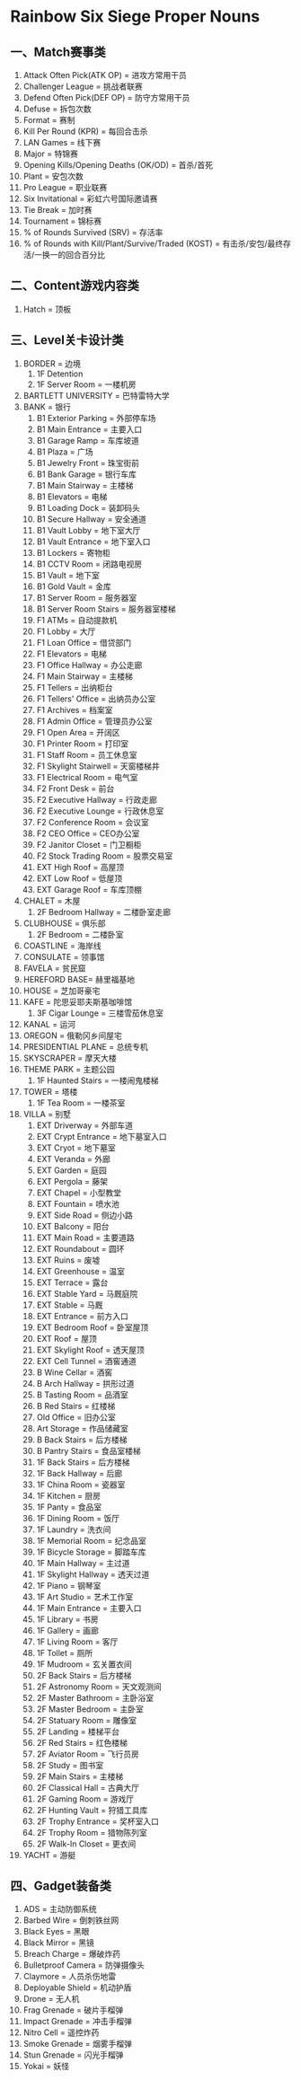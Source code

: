 **Rainbow Six Siege Proper Nouns**
==================================
 
 一、Match赛事类
 -------------------
 
 1. Attack Often Pick(ATK OP) = 进攻方常用干员
 2. Challenger League = 挑战者联赛
 3. Defend Often Pick(DEF OP) = 防守方常用干员
 4. Defuse = 拆包次数
 5. Format = 赛制
 6. Kill Per Round (KPR) = 每回合击杀
 7. LAN Games = 线下赛
 8. Major = 特锦赛
 9. Opening Kills/Opening Deaths (OK/OD) = 首杀/首死
 10. Plant = 安包次数
 11. Pro League = 职业联赛
 12. Six Invitational = 彩虹六号国际邀请赛
 13. Tie Break = 加时赛
 14. Tournament = 锦标赛
 15. % of Rounds Survived (SRV) = 存活率
 16. % of Rounds with Kill/Plant/Survive/Traded (KOST) = 有击杀/安包/最终存活/一换一的回合百分比
 
 二、Content游戏内容类
 --------------------
 
 1. Hatch = 顶板
 
 三、Level关卡设计类
 ------------------
 
 1. BORDER = 边境
    1. 1F Detention
    2. 1F Server Room = 一楼机房
 2. BARTLETT UNIVERSITY = 巴特雷特大学
 3. BANK = 银行
    1. B1 Exterior Parking = 外部停车场
    2. B1 Main Entrance = 主要入口
    3. B1 Garage Ramp = 车库坡道
    4. B1 Plaza = 广场
    5. B1 Jewelry Front = 珠宝街前
    6. B1 Bank Garage = 银行车库
    7. B1 Main Stairway = 主楼梯
    8. B1 Elevators = 电梯
    9. B1 Loading Dock = 装卸码头
    10. B1 Secure Hallway = 安全通道
    11. B1 Vault Lobby = 地下室大厅
    12. B1 Vault Entrance = 地下室入口
    13. B1 Lockers = 寄物柜
    14. B1 CCTV Room = 闭路电视房
    15. B1 Vault = 地下室
    16. B1 Gold Vault = 金库
    17. B1 Server Room = 服务器室
    18. B1 Server Room Stairs = 服务器室楼梯
    19. F1 ATMs = 自动提款机
    20. F1 Lobby = 大厅
    21. F1 Loan Office = 借贷部门
    22. F1 Elevators = 电梯
    23. F1 Office Hallway = 办公走廊
    24. F1 Main Stairway = 主楼梯
    25. F1 Tellers = 出纳柜台
    26. F1 Tellers' Office = 出纳员办公室
    27. F1 Archives = 档案室
    28. F1 Admin Office = 管理员办公室
    29. F1 Open Area = 开阔区
    30. F1 Printer Room = 打印室
    31. F1 Staff Room = 员工休息室
    32. F1 Skylight Stairwell = 天窗楼梯井
    33. F1 Electrical Room = 电气室
    34. F2 Front Desk = 前台
    35. F2 Executive Hallway = 行政走廊
    36. F2 Executive Lounge = 行政休息室
    37. F2 Conference Room = 会议室
    38. F2 CEO Office = CEO办公室
    39. F2 Janitor Closet = 门卫橱柜
    40. F2 Stock Trading Room = 股票交易室
    41. EXT High Roof = 高屋顶
    42. EXT Low Roof = 低屋顶
    43. EXT Garage Roof = 车库顶棚
 4. CHALET = 木屋
     1. 2F Bedroom Hallway = 二楼卧室走廊
 5. CLUBHOUSE = 俱乐部
     1. 2F Bedroom = 二楼卧室
 6. COASTLINE = 海岸线
 7. CONSULATE = 领事馆
 8. FAVELA = 贫民窟
 9. HEREFORD BASE= 赫里福基地
 10. HOUSE = 芝加哥豪宅
 11. KAFE = 陀思妥耶夫斯基咖啡馆
     1. 3F Cigar Lounge = 三楼雪茄休息室
 12. KANAL = 运河
 13. OREGON = 俄勒冈乡间屋宅
 14. PRESIDENTIAL PLANE = 总统专机
 15. SKYSCRAPER = 摩天大楼
 16. THEME PARK = 主题公园
     1. 1F Haunted Stairs = 一楼闹鬼楼梯
 17. TOWER = 塔楼
     1. 1F Tea Room = 一楼茶室
 18. VILLA = 别墅
     1.	EXT Driverway = 外部车道
     2.	EXT Crypt Entrance = 地下墓室入口 
     3.	EXT Cryot = 地下墓室
     4.	EXT Veranda = 外廊
     5.	EXT Garden = 庭园
     6.	EXT Pergola = 藤架
     7.	EXT Chapel = 小型教堂
     8.	EXT Fountain = 喷水池
     9.	EXT Side Road = 侧边小路
     10.	EXT Balcony = 阳台
     11.	EXT Main Road = 主要道路
     12.	EXT Roundabout = 圆环
     13.	EXT Ruins = 废墟
     14.	EXT Greenhouse = 温室
     15.	EXT Terrace = 露台
     16.	EXT Stable Yard = 马厩庭院
     17.	EXT Stable = 马厩
     18.	EXT Entrance = 前方入口
     19.	EXT Bedroom Roof = 卧室屋顶
     20.	EXT Roof = 屋顶
     21.	EXT Skylight Roof = 透天屋顶 
     22.	EXT Cell Tunnel = 酒窖通道
     23.	B Wine Cellar = 酒窖
     24.	B Arch Hallway = 拱形过道
     25.	B Tasting Room = 品酒室
     26.	B Red Stairs = 红楼梯
     27.	Old Office = 旧办公室
     28.	Art Storage = 作品储藏室
     29.	B Back Stairs = 后方楼梯
     30.	B Pantry Stairs = 食品室楼梯
     31.	1F Back Stairs = 后方楼梯
     32.	1F Back Hallway = 后廊
     33.	1F China Room = 瓷器室
     34.	1F Kitchen = 厨房
     35.	1F Panty = 食品室
     36.	1F Dining Room = 饭厅
     37.	1F Laundry = 洗衣间
     38.	1F Memorial Room = 纪念品室
     39.	1F Bicycle Storage = 脚踏车库
     40.	1F Main Hallway = 主过道
     41.	1F Skylight Hallway = 透天过道
     42.	1F Piano = 钢琴室
     43.	1F Art Studio = 艺术工作室
     44.	1F Main Entrance = 主要入口
     45.	1F Library = 书房
     46.	1F Gallery = 画廊
     47.	1F Living Room = 客厅
     48.	1F Tollet = 厕所
     49.	1F Mudroom = 玄关置衣间
     50.	2F Back Stairs = 后方楼梯
     51.	2F Astronomy Room = 天文观测间
     52.	2F Master Bathroom = 主卧浴室
     53.	2F Master Bedroom = 主卧室
     54.	2F Statuary Room = 雕像室
     55.	2F Landing = 楼梯平台
     56.	2F Red Stairs = 红色楼梯
     57.	2F Aviator Room = 飞行员房
     58.	2F Study = 图书室
     59.	2F Main Stairs = 主楼梯
     60.	2F Classical Hall = 古典大厅
     61.	2F Gaming Room = 游戏厅
     62.	2F Hunting Vault = 狩猎工具库
     63.	2F Trophy Entrance = 奖杯室入口
     64.	2F Trophy Room = 猎物陈列室
     65.	2F Walk-In Closet = 更衣间
 19. YACHT = 游艇

 四、Gadget装备类
 ----------------
 
 1. ADS = 主动防御系统
 2. Barbed Wire = 倒刺铁丝网
 3. Black Eyes = 黑眼
 4. Black Mirror = 黑镜
 5. Breach Charge = 爆破炸药
 6. Bulletproof Camera = 防弹摄像头
 7. Claymore = 人员杀伤地雷
 8. Deployable Shield =  机动护盾
 9. Drone = 无人机
 10. Frag Grenade = 破片手榴弹
 11. Impact Grenade = 冲击手榴弹
 12. Nitro Cell = 遥控炸药
 13. Smoke Grenade = 烟雾手榴弹
 14. Stun Grenade = 闪光手榴弹
 15. Yokai = 妖怪

